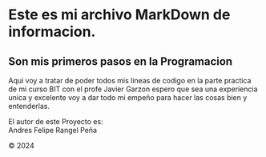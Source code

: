 # **Este es mi archivo MarkDown de informacion.**
## Son mis primeros pasos en la Programacion

Aqui voy a tratar de poder todos mis lineas de codigo en la parte practica de mi curso BIT con el profe Javier Garzon espero que sea una experiencia unica y excelente voy a dar todo mi empeño para hacer las cosas bien y entenderlas.


El autor de este Proyecto es:   
Andres Felipe Rangel Peña


:copyright: 2024

